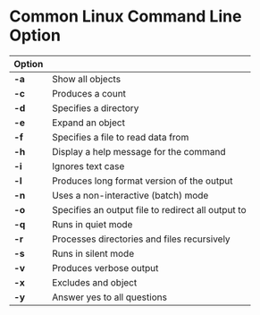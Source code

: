 # Common Linux Command Line Option


|  Option   |     |
| --- | --- |
|  **-a**   |  Show all objects   |
|   **-c**  |   Produces a count  |
|  **-d** |  Specifies a directory   |
|  **-e** |  Expand an object   |
|  **-f** |  Specifies a file to read data from   |
|  **-h** |  Display a help message for the command   |
|  **-i** |  Ignores text case   |
|  **-l** |  Produces long format version of the output   |
|  **-n** |  Uses a non-interactive (batch) mode   |
|  **-o** |  Specifies an output file to redirect all output to   |
|  **-q** |  Runs in quiet mode   |
|  **-r** |  Processes directories and files recursively   |
|  **-s** |  Runs in silent mode   |
|  **-v** |  Produces verbose output   |
|  **-x** |  Excludes and object   |
|  **-y** |  Answer yes to all questions   |
